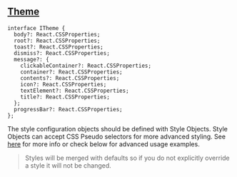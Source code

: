 ## [Theme](#theme)

```
interface ITheme {
  body?: React.CSSProperties;
  root?: React.CSSProperties;
  toast?: React.CSSProperties;
  dismiss?: React.CSSProperties;
  message?: {
    clickableContainer?: React.CSSProperties;
    container?: React.CSSProperties;
    contents?: React.CSSProperties;
    icon?: React.CSSProperties;
    textElement?: React.CSSProperties;
    title?: React.CSSProperties;
  };
  progressBar?: React.CSSProperties;
};
```

The style configuration objects should be defined with Style Objects. Style Objects can accept CSS Pseudo selectors for more advanced styling. See [here](https://styled-components.com/docs/advanced#style-objects) for more info or check below for advanced usage examples.

> Styles will be merged with defaults so if you do not explicitly override a style it will not be changed.
